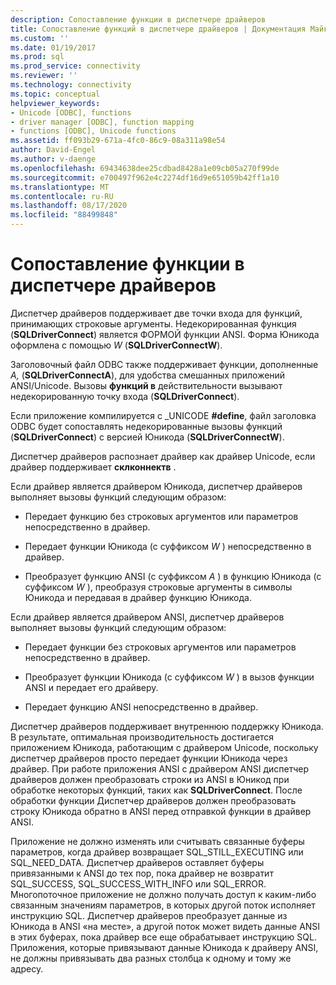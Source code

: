 ```yaml
---
description: Сопоставление функции в диспетчере драйверов
title: Сопоставление функций в диспетчере драйверов | Документация Майкрософт
ms.custom: ''
ms.date: 01/19/2017
ms.prod: sql
ms.prod_service: connectivity
ms.reviewer: ''
ms.technology: connectivity
ms.topic: conceptual
helpviewer_keywords:
- Unicode [ODBC], functions
- driver manager [ODBC], function mapping
- functions [ODBC], Unicode functions
ms.assetid: ff093b29-671a-4fc0-86c9-08a311a98e54
author: David-Engel
ms.author: v-daenge
ms.openlocfilehash: 69434638dee25cdbad8428a1e09cb05a270f99de
ms.sourcegitcommit: e700497f962e4c2274df16d9e651059b42ff1a10
ms.translationtype: MT
ms.contentlocale: ru-RU
ms.lasthandoff: 08/17/2020
ms.locfileid: "88499848"
---
```

# <a name="function-mapping-in-the-driver-manager"></a>Сопоставление функции в диспетчере драйверов
Диспетчер драйверов поддерживает две точки входа для функций, принимающих строковые аргументы. Недекорированная функция (**SQLDriverConnect**) является ФОРМОЙ функции ANSI. Форма Юникода оформлена с помощью *W* (**SQLDriverConnectW**).  
  
 Заголовочный файл ODBC также поддерживает функции, дополненные *A,* (**SQLDriverConnectA**), для удобства смешанных приложений ANSI/Unicode. Вызовы **функций в** действительности вызывают недекорированную точку входа (**SQLDriverConnect**).  
  
 Если приложение компилируется с _UNICODE **#define**, файл заголовка ODBC будет сопоставлять недекорированные вызовы функций (**SQLDriverConnect**) с версией Юникода (**SQLDriverConnectW**).  
  
 Диспетчер драйверов распознает драйвер как драйвер Unicode, если драйвер поддерживает **склконнектв** .  
  
 Если драйвер является драйвером Юникода, диспетчер драйверов выполняет вызовы функций следующим образом:  
  
-   Передает функцию без строковых аргументов или параметров непосредственно в драйвер.  
  
-   Передает функции Юникода (с суффиксом *W* ) непосредственно в драйвер.  
  
-   Преобразует функцию ANSI (с суффиксом *A* ) в функцию Юникода (с суффиксом *W* ), преобразуя строковые аргументы в символы Юникода и передавая в драйвер функцию Юникода.  
  
 Если драйвер является драйвером ANSI, диспетчер драйверов выполняет вызовы функций следующим образом:  
  
-   Передает функции без строковых аргументов или параметров непосредственно в драйвер.  
  
-   Преобразует функции Юникода (с суффиксом *W* ) в вызов функции ANSI и передает его драйверу.  
  
-   Передает функцию ANSI непосредственно в драйвер.  
  
 Диспетчер драйверов поддерживает внутреннюю поддержку Юникода. В результате, оптимальная производительность достигается приложением Юникода, работающим с драйвером Unicode, поскольку диспетчер драйверов просто передает функции Юникода через драйвер. При работе приложения ANSI с драйвером ANSI диспетчер драйверов должен преобразовать строки из ANSI в Юникод при обработке некоторых функций, таких как **SQLDriverConnect**. После обработки функции Диспетчер драйверов должен преобразовать строку Юникода обратно в ANSI перед отправкой функции в драйвер ANSI.  
  
 Приложение не должно изменять или считывать связанные буферы параметров, когда драйвер возвращает SQL_STILL_EXECUTING или SQL_NEED_DATA. Диспетчер драйверов оставляет буферы привязанными к ANSI до тех пор, пока драйвер не возвратит SQL_SUCCESS, SQL_SUCCESS_WITH_INFO или SQL_ERROR. Многопоточное приложение не должно получать доступ к каким-либо связанным значениям параметров, в которых другой поток исполняет инструкцию SQL. Диспетчер драйверов преобразует данные из Юникода в ANSI «на месте», а другой поток может видеть данные ANSI в этих буферах, пока драйвер все еще обрабатывает инструкцию SQL. Приложения, которые привязывают данные Юникода к драйверу ANSI, не должны привязывать два разных столбца к одному и тому же адресу.
